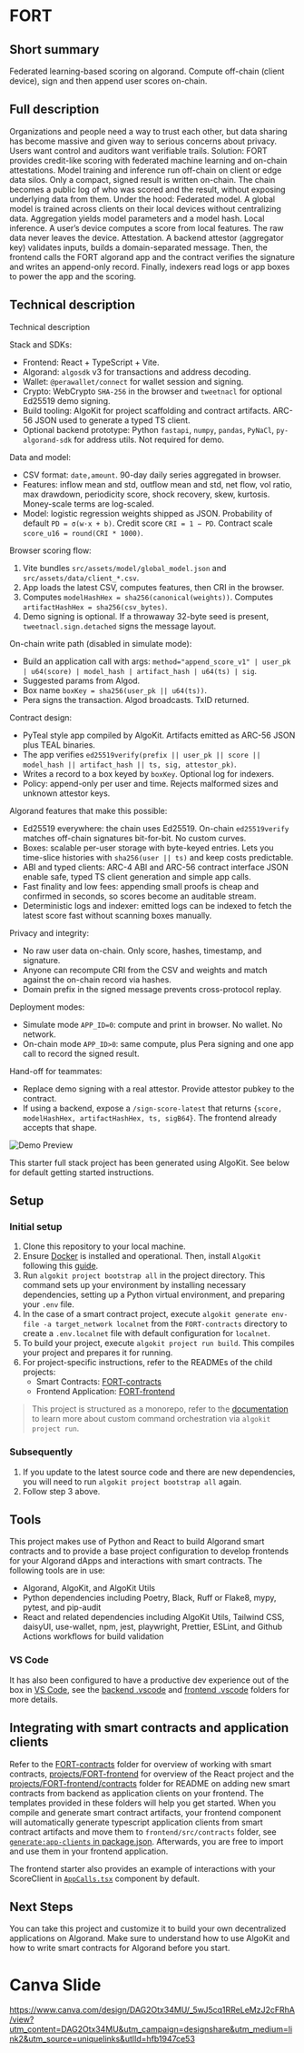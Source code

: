 # FORT

## Short summary
Federated learning-based scoring on algorand. Compute off-chain (client device), sign and then append user scores on-chain.

## Full description
Organizations and people need a way to trust each other, but data sharing has become massive and given way to serious concerns about privacy. Users want control and auditors want verifiable trails.
Solution: FORT provides credit-like scoring with federated machine learning and on-chain attestations. Model training and inference run off-chain on client or edge data silos. Only a compact, signed result is written on-chain. The chain becomes a public log of who was scored and the result, without exposing underlying data from them.
Under the hood:
Federated model. A global model is trained across clients on their local devices without centralizing data. Aggregation yields model parameters and a model hash.
Local inference. A user’s device computes a score from local features. The raw data never leaves the device.
Attestation. A backend attestor (aggregator key) validates inputs, builds a domain-separated message.
Then, the frontend calls the FORT algorand app and the contract verifies the signature and writes an append-only record.
Finally, indexers read logs or app boxes to power the app and the scoring.

## Technical description
Technical description

Stack and SDKs:

* Frontend: React + TypeScript + Vite.
* Algorand: `algosdk` v3 for transactions and address decoding.
* Wallet: `@perawallet/connect` for wallet session and signing.
* Crypto: WebCrypto `SHA-256` in the browser and `tweetnacl` for optional Ed25519 demo signing.
* Build tooling: AlgoKit for project scaffolding and contract artifacts. ARC-56 JSON used to generate a typed TS client.
* Optional backend prototype: Python `fastapi`, `numpy`, `pandas`, `PyNaCl`, `py-algorand-sdk` for address utils. Not required for demo.

Data and model:

* CSV format: `date,amount`. 90-day daily series aggregated in browser.
* Features: inflow mean and std, outflow mean and std, net flow, vol ratio, max drawdown, periodicity score, shock recovery, skew, kurtosis. Money-scale terms are log-scaled.
* Model: logistic regression weights shipped as JSON. Probability of default `PD = σ(w·x + b)`. Credit score `CRI = 1 − PD`. Contract scale `score_u16 = round(CRI * 1000)`.

Browser scoring flow:

1. Vite bundles `src/assets/model/global_model.json` and `src/assets/data/client_*.csv`.
2. App loads the latest CSV, computes features, then CRI in the browser.
3. Computes `modelHashHex = sha256(canonical(weights))`. Computes `artifactHashHex = sha256(csv_bytes)`.
4. Demo signing is optional. If a throwaway 32-byte seed is present, `tweetnacl.sign.detached` signs the message layout.

On-chain write path (disabled in simulate mode):

* Build an application call with args:
  `method="append_score_v1" | user_pk | u64(score) | model_hash | artifact_hash | u64(ts) | sig`.
* Suggested params from Algod.
* Box name `boxKey = sha256(user_pk || u64(ts))`.
* Pera signs the transaction. Algod broadcasts. TxID returned.

Contract design:

* PyTeal style app compiled by AlgoKit. Artifacts emitted as ARC-56 JSON plus TEAL binaries.
* The app verifies `ed25519verify(prefix || user_pk || score || model_hash || artifact_hash || ts, sig, attestor_pk)`.
* Writes a record to a box keyed by `boxKey`. Optional log for indexers.
* Policy: append-only per user and time. Rejects malformed sizes and unknown attestor keys.

Algorand features that make this possible:

* Ed25519 everywhere: the chain uses Ed25519. On-chain `ed25519verify` matches off-chain signatures bit-for-bit. No custom curves.
* Boxes: scalable per-user storage with byte-keyed entries. Lets you time-slice histories with `sha256(user || ts)` and keep costs predictable.
* ABI and typed clients: ARC-4 ABI and ARC-56 contract interface JSON enable safe, typed TS client generation and simple app calls.
* Fast finality and low fees: appending small proofs is cheap and confirmed in seconds, so scores become an auditable stream.
* Deterministic logs and indexer: emitted logs can be indexed to fetch the latest score fast without scanning boxes manually.

Privacy and integrity:

* No raw user data on-chain. Only score, hashes, timestamp, and signature.
* Anyone can recompute CRI from the CSV and weights and match against the on-chain record via hashes.
* Domain prefix in the signed message prevents cross-protocol replay.

Deployment modes:

* Simulate mode `APP_ID=0`: compute and print in browser. No wallet. No network.
* On-chain mode `APP_ID>0`: same compute, plus Pera signing and one app call to record the signed result.

Hand-off for teammates:

* Replace demo signing with a real attestor. Provide attestor pubkey to the contract.
* If using a backend, expose a `/sign-score-latest` that returns `{score, modelHashHex, artifactHashHex, ts, sigB64}`. The frontend already accepts that shape.

![Demo Preview](demo.gif)

This starter full stack project has been generated using AlgoKit. See below for default getting started instructions.


## Setup

### Initial setup
1. Clone this repository to your local machine.
2. Ensure [Docker](https://www.docker.com/) is installed and operational. Then, install `AlgoKit` following this [guide](https://github.com/algorandfoundation/algokit-cli#install).
3. Run `algokit project bootstrap all` in the project directory. This command sets up your environment by installing necessary dependencies, setting up a Python virtual environment, and preparing your `.env` file.
4. In the case of a smart contract project, execute `algokit generate env-file -a target_network localnet` from the `FORT-contracts` directory to create a `.env.localnet` file with default configuration for `localnet`.
5. To build your project, execute `algokit project run build`. This compiles your project and prepares it for running.
6. For project-specific instructions, refer to the READMEs of the child projects:
   - Smart Contracts: [FORT-contracts](projects/FORT-contracts/README.md)
   - Frontend Application: [FORT-frontend](projects/FORT-frontend/README.md)

> This project is structured as a monorepo, refer to the [documentation](https://github.com/algorandfoundation/algokit-cli/blob/main/docs/features/project/run.md) to learn more about custom command orchestration via `algokit project run`.

### Subsequently

1. If you update to the latest source code and there are new dependencies, you will need to run `algokit project bootstrap all` again.
2. Follow step 3 above.

## Tools

This project makes use of Python and React to build Algorand smart contracts and to provide a base project configuration to develop frontends for your Algorand dApps and interactions with smart contracts. The following tools are in use:

- Algorand, AlgoKit, and AlgoKit Utils
- Python dependencies including Poetry, Black, Ruff or Flake8, mypy, pytest, and pip-audit
- React and related dependencies including AlgoKit Utils, Tailwind CSS, daisyUI, use-wallet, npm, jest, playwright, Prettier, ESLint, and Github Actions workflows for build validation

### VS Code

It has also been configured to have a productive dev experience out of the box in [VS Code](https://code.visualstudio.com/), see the [backend .vscode](./backend/.vscode) and [frontend .vscode](./frontend/.vscode) folders for more details.

## Integrating with smart contracts and application clients

Refer to the [FORT-contracts](projects/FORT-contracts/README.md) folder for overview of working with smart contracts, [projects/FORT-frontend](projects/FORT-frontend/README.md) for overview of the React project and the [projects/FORT-frontend/contracts](projects/FORT-frontend/src/contracts/README.md) folder for README on adding new smart contracts from backend as application clients on your frontend. The templates provided in these folders will help you get started.
When you compile and generate smart contract artifacts, your frontend component will automatically generate typescript application clients from smart contract artifacts and move them to `frontend/src/contracts` folder, see [`generate:app-clients` in package.json](projects/FORT-frontend/package.json). Afterwards, you are free to import and use them in your frontend application.

The frontend starter also provides an example of interactions with your ScoreClient in [`AppCalls.tsx`](projects/FORT-frontend/src/components/AppCalls.tsx) component by default.

## Next Steps

You can take this project and customize it to build your own decentralized applications on Algorand. Make sure to understand how to use AlgoKit and how to write smart contracts for Algorand before you start.


# Canva Slide
https://www.canva.com/design/DAG2Otx34MU/_5wJ5cq1RReLeMzJ2cFRhA/view?utm_content=DAG2Otx34MU&utm_campaign=designshare&utm_medium=link2&utm_source=uniquelinks&utlId=hfb1947ce53